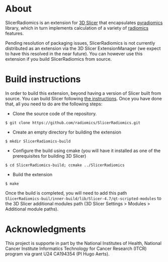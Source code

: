 # About

SlicerRadiomics is an extension for [3D Slicer](http://slicer.org) that
encapsulates [pyradiomics](https://github.com/radiomics/pyradiomics) library,
which in turn implements calculation of a variety of
[radiomics](http://radiomics.github.io) features.

Pending resolution of packaging issues, SlicerRadiomics is not currently 
distributed as an extension via the 3D Slicer ExtensionManager (we expect to
have this resolved in the near future). You can however use this extension if
you build SlicerRadiomics from source.

# Build instructions

In order to build this extension, beyond having a version of Slicer built from source.
You can build Slicer following [the
instructions](https://www.slicer.org/wiki/Documentation/Nightly/Developers/Build_Instructions).
Once you have done that, all you need to do are the following steps:

* Clone the source code of the repository.
```
$ git clone https://github.com/radiomics/SlicerRadiomics.git
```

* Create an empty directory for building the extension
```
$ mkdir SlicerRadiomics-build
```

* Configure the build using cmake (you will have it installed as one of the
   prerequisites for building 3D Slicer)
```
$ cd SlicerRadiomics-build; ccmake ../SlicerRadiomics
```

* Build the extension
```
$ make
```

Once the build is completed, you will need to add this path
`SlicerRadiomics-buil/inner-build/lib/Slicer-4.7/qt-scripted-modules` to the 3D
Slicer additional modules path (3D Slicer Settings > Modules > Additional module paths).

# Acknowledgments

This project is supporte in part by the National Institutes of Health, National
Cancer Institute Informatics Technology for Cancer Research (ITCR) program via
grant U24 CA194354 (PI Hugo Aerts).
